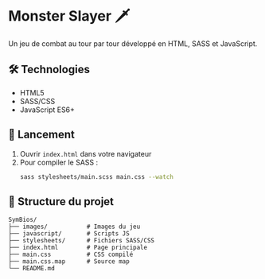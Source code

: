 # Monster Slayer 🗡️

Un jeu de combat au tour par tour développé en HTML, SASS et JavaScript.

## 🛠️ Technologies

- HTML5
- SASS/CSS
- JavaScript ES6+

## 🚀 Lancement

1. Ouvrir `index.html` dans votre navigateur
2. Pour compiler le SASS :
   ```bash
   sass stylesheets/main.scss main.css --watch
   ```

## 📁 Structure du projet

```
SymBios/
├── images/           # Images du jeu
├── javascript/       # Scripts JS
├── stylesheets/      # Fichiers SASS/CSS
├── index.html        # Page principale
├── main.css          # CSS compilé
├── main.css.map      # Source map
└── README.md
```
